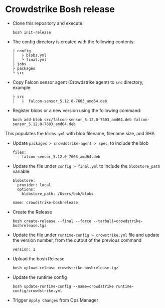# Crowdstrike Bosh release

* Clone this repository and execute:

  `bosh init-release`


* The config directory is created with the following contents:
  ```
  ├ config
  │   ├ blobs.yml
  │   └ final.yml
  ├ jobs
  ├ packages
  └ src
  ```

* Copy Falcon sensor agent (Crowdstrike agent) to `src` directory, example:
  ```
  ├ src
  │   ├  falcon-sensor_5.12.0-7603_amd64.deb
  ```

* Register blobs or a new version using the following command:
  ```
  bosh add-blob src/falcon-sensor_5.12.0-7603_amd64.deb falcon-sensor_5.12.0-7603_amd64.deb
  ```
This populates the `blobs.yml` with blob filename, filename size, and SHA

* Update `packages > crowdstrike-agent > spec`, to include the blob
  ```
  files:
    - falcon-sensor_5.12.0-7603_amd64.deb
  ```

* Update the file under `config > final.yml` to include the `blobstore_path` variable:

  ```
  blobstore:
    provider: local
    options:
      blobstore_path: /Users/bob/blobs

  name: crowdstrike-boshrelease
  ```

* Create the Release
  ```
  bosh create-release --final --force --tarball=crowdstrike-boshrelease.tgz
  ```

* Update the file under `runtime-config > crowstrike.yml` file and update the version number, from the output of the previous command
  ```
  version: 1
  ```

* Upload the bosh Release
  ```
  bosh upload-release crowdstrike-boshrelease.tgz
  ```

* Update the runtime config
  ```
  bosh update-runtime-config --name=crowdstrike runtime-config/crowdstrike.yml
  ```

* Trigger `Apply Changes` from Ops Manager
